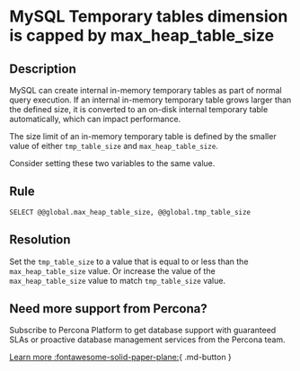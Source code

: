 # MySQL Temporary tables dimension is capped by max_heap_table_size

## Description

MySQL can create internal in-memory temporary tables as part of normal query execution. If an internal in-memory temporary table grows larger than the defined size, it is converted to an on-disk internal temporary table automatically, which can impact performance.

The size limit of an in-memory temporary table is defined by the smaller value of either `tmp_table_size` and `max_heap_table_size`.

Consider setting these two variables to the same value.

## Rule

`SELECT @@global.max_heap_table_size, @@global.tmp_table_size`

## Resolution

Set the `tmp_table_size` to a value that is equal to or less than the `max_heap_table_size` value.
Or increase the value of the `max_heap_table_size` value to match `tmp_table_size` value. 

## Need more support from Percona?

Subscribe to Percona Platform to get database support with guaranteed SLAs or proactive database management services from the Percona team.

[Learn more :fontawesome-solid-paper-plane:](https://per.co.na/subscribe){ .md-button }